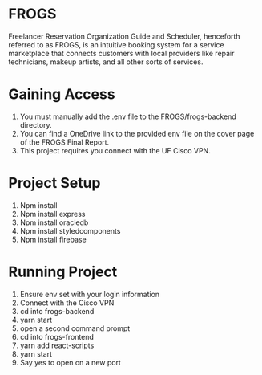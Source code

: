 # FROGS
Freelancer Reservation Organization Guide and Scheduler, henceforth referred to as FROGS, is an intuitive booking system for a service marketplace that connects customers with local providers like repair technicians, makeup artists, and all other sorts of services.

# Gaining Access
1. You must manually add the .env file to the FROGS/frogs-backend directory.
2. You can find a OneDrive link to the provided env file on the cover page of the FROGS Final Report.
3. This project requires you connect with the UF Cisco VPN.

# Project Setup
1. Npm install
2. Npm install express
3. Npm install oracledb
4. Npm install styledcomponents
5. Npm install firebase

# Running Project
1. Ensure env set with your login information
2. Connect with the Cisco VPN
3. cd into frogs-backend
4. yarn start
5. open a second command prompt
6. cd into frogs-frontend
7. yarn add react-scripts
8. yarn start
9. Say yes to open on a new port
